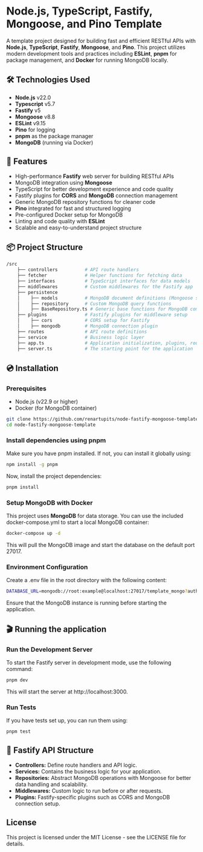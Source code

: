 # Node.js, TypeScript, Fastify, Mongoose, and Pino Template

A template project designed for building fast and efficient RESTful APIs with **Node.js**, **TypeScript**, **Fastify**, **Mongoose**, and **Pino**. This project utilizes modern development tools and practices including **ESLint**, **pnpm** for package management, and **Docker** for running MongoDB locally.

## 🛠️ Technologies Used
- **Node.js** v22.0
- **Typescript** v5.7
- **Fastify** v5
- **Mongoose** v8.8
- **ESLint** v9.15
- **Pino** for logging
- **pnpm** as the package manager
- **MongoDB** (running via Docker)

## 🚀 Features
- High-performance **Fastify** web server for building RESTful APIs
- MongoDB integration using **Mongoose**
- TypeScript for better development experience and code quality
- Fastify plugins for **CORS** and **MongoDB** connection management
- Generic MongoDB repository functions for cleaner code
- **Pino** integrated for fast and structured logging
- Pre-configured Docker setup for MongoDB
- Linting and code quality with **ESLint**
- Scalable and easy-to-understand project structure

## 📦 Project Structure
```bash
/src
    ├── controllers          # API route handlers
    ├── fetcher              # Helper functions for fetching data
    ├── interfaces           # TypeScript interfaces for data models
    ├── middlewares          # Custom middlewares for the Fastify app
    ├── persistence
    │    ├── models          # MongoDB document definitions (Mongoose schemas)
    │    ├── repository      # Custom MongoDB query functions
    │    ├── BaseRepository.ts # Generic base functions for MongoDB communication
    ├── plugins              # Fastify plugins for middleware setup
    │    ├── cors            # CORS setup for Fastify
    │    ├── mongodb         # MongoDB connection plugin
    ├── routes               # API route definitions
    ├── service              # Business logic layer
    ├── app.ts               # Application initialization, plugins, routes, and middlewares
    ├── server.ts            # The starting point for the application
````

## 💿 Installation
### Prerequisites
- Node.js (v22.9 or higher)
- Docker (for MongoDB container)


```bash
git clone https://github.com/renartupits/node-fastify-mongoose-template.git
cd node-fastify-mongoose-template
```

### Install dependencies using pnpm
Make sure you have pnpm installed. If not, you can install it globally using:
```bash
npm install -g pnpm
```
Now, install the project dependencies:
```bash
pnpm install
```

### Setup MongoDB with Docker
This project uses **MongoDB** for data storage. You can use the included docker-compose.yml to start a local MongoDB container:
```bash
docker-compose up -d
```
This will pull the MongoDB image and start the database on the default port 27017.

### Environment Configuration
Create a .env file in the root directory with the following content:
```bash
DATABASE_URL=mongodb://root:example@localhost:27017/template_mongo?authSource=admin
```
Ensure that the MongoDB instance is running before starting the application.

## 🎬 Running the application
### Run the Development Server

To start the Fastify server in development mode, use the following command:
```bash
pnpm dev
```
This will start the server at http://localhost:3000.

### Run Tests
If you have tests set up, you can run them using:
```bash
pnpm test
```

## 📁 Fastify API Structure
- **Controllers:** Define route handlers and API logic.
- **Services:** Contains the business logic for your application.
- **Repositories:** Abstract MongoDB operations with Mongoose for better data handling and scalability.
- **Middlewares:** Custom logic to run before or after requests.
- **Plugins:** Fastify-specific plugins such as CORS and MongoDB connection setup.

## License
This project is licensed under the MIT License - see the LICENSE file for details.
